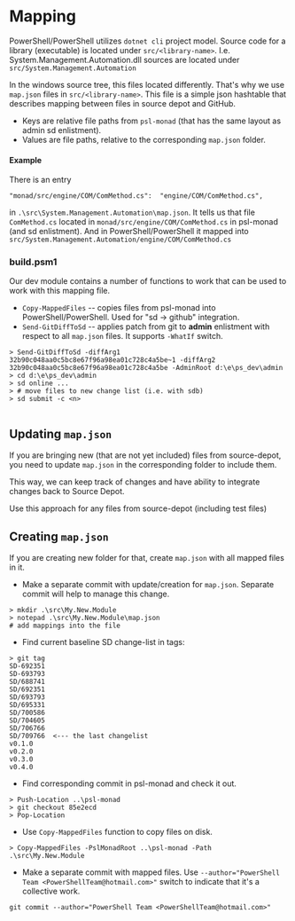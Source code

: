 # Mapping

PowerShell/PowerShell utilizes `dotnet cli` project model.
Source code for a library (executable) is located under `src/<library-name>`.
I.e. System.Management.Automation.dll sources are located under `src/System.Management.Automation`

In the windows source tree, this files located differently.
That's why we use `map.json` files in `src/<library-name>`.
This file is a simple json hashtable that describes mapping between files in source depot and GitHub.

* Keys are relative file paths from `psl-monad` (that has the same layout as admin sd enlistment).
* Values are file paths, relative to the corresponding `map.json` folder.

#### Example

There is an entry 

```
"monad/src/engine/COM/ComMethod.cs":  "engine/COM/ComMethod.cs",
```

in `.\src\System.Management.Automation\map.json`.
It tells us that file `ComMethod.cs` located in `monad/src/engine/COM/ComMethod.cs` in psl-monad (and sd enlistment).
And in PowerShell/PowerShell it mapped into `src/System.Management.Automation/engine/COM/ComMethod.cs`

### build.psm1

Our dev module contains a number of functions to work that can be used to work with this mapping file.

* `Copy-MappedFiles` -- copies files from psl-monad into PowerShell/PowerShell. Used for "sd -> github" integration.
* `Send-GitDiffToSd` -- applies patch from git to **admin** enlistment with respect to all `map.json` files. 
  It supports `-WhatIf` switch.

```
> Send-GitDiffToSd -diffArg1 32b90c048aa0c5bc8e67f96a98ea01c728c4a5be~1 -diffArg2 32b90c048aa0c5bc8e67f96a98ea01c728c4a5be -AdminRoot d:\e\ps_dev\admin 
> cd d:\e\ps_dev\admin
> sd online ...
> # move files to new change list (i.e. with sdb)
> sd submit -c <n>
 
```

## Updating `map.json`

If you are bringing new (that are not yet included) files from source-depot, you need to update `map.json` in the corresponding folder to include them.

This way, we can keep track of changes and have ability to integrate changes back to Source Depot.

Use this approach for any files from source-depot (including test files) 

## Creating `map.json`

If you are creating new folder for that, create `map.json` with all mapped files in it.

* Make a separate commit with update/creation for `map.json`.
  Separate commit will help to manage this change.

```
> mkdir .\src\My.New.Module
> notepad .\src\My.New.Module\map.json
# add mappings into the file
```

* Find current baseline SD change-list in tags:

```
> git tag
SD-692351
SD-693793
SD/688741
SD/692351
SD/693793
SD/695331
SD/700586
SD/704605
SD/706766
SD/709766  <--- the last changelist
v0.1.0
v0.2.0
v0.3.0
v0.4.0
```

* Find corresponding commit in psl-monad and check it out.

```
> Push-Location ..\psl-monad
> git checkout 85e2ecd
> Pop-Location
```

* Use `Copy-MappedFiles` function to copy files on disk.

```
> Copy-MappedFiles -PslMonadRoot ..\psl-monad -Path .\src\My.New.Module
```

* Make a separate commit with mapped files.
  Use `--author="PowerShell Team <PowerShellTeam@hotmail.com>"` switch to indicate that it's a collective work.

```
git commit --author="PowerShell Team <PowerShellTeam@hotmail.com>"
```
